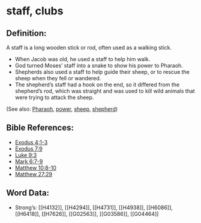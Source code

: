 # staff, clubs

## Definition:

A staff is a long wooden stick or rod, often used as a walking stick.

* When Jacob was old, he used a staff to help him walk.
* God turned Moses’ staff into a snake to show his power to Pharaoh.
* Shepherds also used a staff to help guide their sheep, or to rescue the sheep when they fell or wandered.
* The shepherd’s staff had a hook on the end, so it differed from the shepherd’s rod, which was straight and was used to kill wild animals that were trying to attack the sheep.

(See also: [Pharaoh](../names/pharaoh.md), [power](../kt/power.md), [sheep](../other/sheep.md), [shepherd](../other/shepherd.md))

## Bible References:

* [Exodus 4:1-3](rc://en/tn/help/exo/04/01)
* [Exodus 7:9](rc://en/tn/help/exo/07/09)
* [Luke 9:3](rc://en/tn/help/luk/09/03)
* [Mark 6:7-9](rc://en/tn/help/mrk/06/07)
* [Matthew 10:8-10](rc://en/tn/help/mat/10/08)
* [Matthew 27:29](rc://en/tn/help/mat/27/29)

## Word Data:

* Strong’s: [[H4132]], [[H4294]], [[H4731]], [[H4938]], [[H6086]], [[H6418]], [[H7626]], [[G02563]], [[G03586]], [[G04464]]
